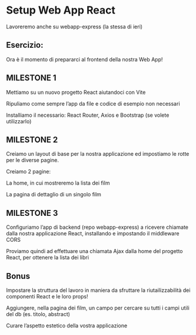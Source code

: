 # Setup Web App React

Lavoreremo anche su webapp-express (la stessa di ieri)

## Esercizio:

Ora è il momento di prepararci al frontend della nostra Web App!

## MILESTONE 1

Mettiamo su un nuovo progetto React aiutandoci con Vite

Ripuliamo come sempre l’app da file e codice di esempio non necessari

Installiamo il necessario: React Router, Axios e Bootstrap (se volete utilizzarlo)

## MILESTONE 2

Creiamo un layout di base per la nostra applicazione ed impostiamo le rotte per le diverse pagine.

Creiamo 2 pagine:

La home, in cui mostreremo la lista dei film

La pagina di dettaglio di un singolo film

## MILESTONE 3

Configuriamo l’app di backend (repo webapp-express) a ricevere chiamate dalla nostra applicazione React, installando e impostando il middleware CORS

Proviamo quindi ad effettuare una chiamata Ajax dalla home del progetto React, per ottenere la lista dei libri

## Bonus

Impostare la struttura del lavoro in maniera da sfruttare la riutailizzabilità dei componenti React e le loro props!

Aggiungere, nella pagina dei film, un campo per cercare su tutti i campi utili del db (es. titolo, abstract)

Curare l’aspetto estetico della vostra applicazione